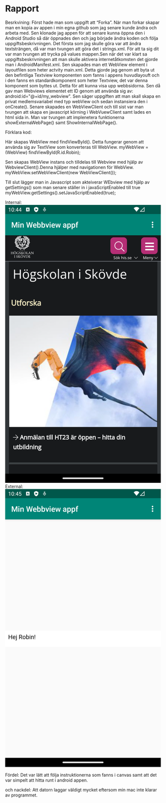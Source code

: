 
# Rapport

Besrkvining:
Först hade man som uppgift att “Forka”. När man forkar skapar man en kopia av appen i min 
egna github som jag senare kunde ändra och arbeta med. Sen klonade jag appen för att senare 
kunna öppna den i Android Studio så där öppnades den och jag började ändra koden och följa 
uppgiftsbeskrivningen. Det första som jag skulle göra var att ändra textsträngen, då var man 
tvungen att göra det i strings.xml. För att ta sig dit var man tvungen att trycka på values 
mappen.Sen när det var klart sa uppgiftsbeskrivningen att man skulle aktivera internetåtkomsten 
det gjorde man i AndroidManifest.xml. Sen skapades man ett WebView element i layoutfilen 
som heter actvity main.xml. Detta gjorde jag genom att byta ut den befintliga 
Textview komponenten som fanns i appens huvudlayouft och i den fanns en 
standardkomponent som heter Textview, det var denna komponent som byttes ut. 
Detta för att kunna visa upp webbsidorna. Sen då gav man Webviews elementet ett ID genom 
att använda sig av: android:id="@+id/my_webview". Sen säger uppgiften att man skall skapa 
en privat medlemsvariabel med typ webView och sedan instansiera den i onCreate(). Senare 
skapades en WebViewClient och till sist var man tvungen att skapa en javascript körning i 
WebVuewClient samt lades en html sida in. Man var tvungen att implenetera funktionerna 
showExternaWebPage() samt ShowInternalWebPage(). 

Förklara kod:

Här skapas WebView med findViewById(). Detta fungerar genom att använda sig av 
TextView som konverteras till WebView.
        myWebView = (WebView) findViewById(R.id.Robin);


Sen skapas WebView instans och tilldelas till Webview med hjälp av 
WebviewClient().Denna hjälper med navigationen för WebView.
        myWebView.setWebViewClient(new WebViewClient());


Till slut lägger man in Javascript som akteiverar WEbview med hjälp av 
getSettings() som man senare ställer in i javaScriptEnabled till true
        myWebView.getSettings().setJavaScriptEnabled(true);


Internal:
![](Bild1.png)
External:
![](Bild2.png)

Fördel:
Det var lätt att följa instruktionerna som fanns i canvas samt att det var simpelt att
hitta runt i android appen.

och nackdel: 
Att datorn laggar väldigt mycket eftersom min mac inte klarar av programmet. 


